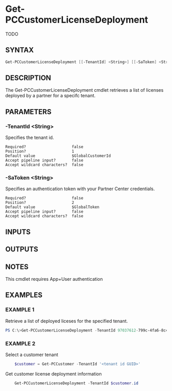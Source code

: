 # Get-PCCustomerLicenseDeployment

TODO

## SYNTAX

```powershell
Get-PCCustomerLicenseDeployment [[-TenantId] <String>] [[-SaToken] <String>] [<CommonParameters>]
```

## DESCRIPTION

The Get-PCCustomerLicenseDeployment cmdlet retrieves a list of licenses deployed by a partner for a specifc tenant.

## PARAMETERS

### -TenantId &lt;String&gt;

Specifies the tenant id.
```
Required?                    false
Position?                    1
Default value                $GlobalCustomerId
Accept pipeline input?       false
Accept wildcard characters?  false
```
 
### -SaToken &lt;String&gt;

Specifies an authentication token with your Partner Center credentials.
```
Required?                    false
Position?                    2
Default value                $GlobalToken
Accept pipeline input?       false
Accept wildcard characters?  false
```

## INPUTS

## OUTPUTS

## NOTES

This cmdlet requires App+User authentication

## EXAMPLES

### EXAMPLE 1

Retrieve a list of deployed liceses for the specified tenant.

```powershell
PS C:\>Get-PCCustomerLicenseDeployment -TenantId 97037612-799c-4fa6-8c40-68be72c6b83c
```

### EXAMPLE 2

Select a customer tenant

```powershell
    $customer = Get-PCCustomer -TenantId '<tenant id GUID>'
```

Get customer license deployment information

```powershell
    Get-PCCustomerLicenseDeployment -TenantId $customer.id
```
